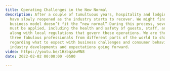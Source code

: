 ```yaml
---
title: Operating Challenges in the New Normal
description: After a couple of tumultuous years, hospitality and lodging businesses
  have slowly reopened as the industry starts to recover. We might find that the old
  business model doesn’t fit the “new normal” During this process, several considerations
  must be applied, including the health and safety of guests, staff, and the community
  along with local regulations that govern these operations. We are thrilled to have
  three fabulous professionals from different parts of the world to share their thoughts
  regarding what to expect with business challenges and consumer behavior by exploring
  industry developments and expectations going forward.
video: https://youtu.be/1HzbqzawMN8
date: 2022-02-02 00:00:00 -0500

---
```

